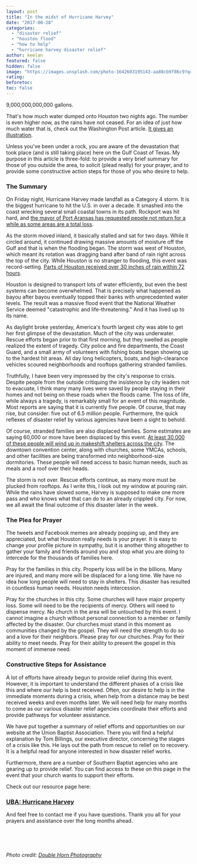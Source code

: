 ```yaml
---
layout: post
title: "In the midst of Hurricane Harvey"
date: "2017-08-28"
categories: 
  - "disaster relief"
  - "houston flood"
  - "how to help"
  - "hurricane harvey disaster relief"
author: keelan
featured: false
hidden: false
image: "https://images.unsplash.com/photo-1642603195143-aa88cb9f86c9?q=80&w=2074&auto=format&fit=crop&ixlib=rb-4.0.3&ixid=M3wxMjA3fDB8MHxwaG90by1wYWdlfHx8fGVufDB8fHx8fA%3D%3D"
rating:
beforetoc:
toc: false
---
```


9,000,000,000,000 gallons.

That's how much water dumped onto Houston two nights ago. The number is even higher now, as the rains have not ceased. For an idea of just how much water that is, check out the Washington Post article. [It gives an illustration](https://www.washingtonpost.com/news/capital-weather-gang/wp/2017/08/27/texas-flood-disaster-harvey-has-unloaded-9-trillion-tons-of-water/?utm_term=.510ed1c5675b).

Unless you've been under a rock, you are aware of the devastation that took place (and is still taking place) here on the Gulf Coast of Texas. My purpose in this article is three-fold: to provide a very brief summary for those of you outside the area, to solicit (plead really) for your prayer, and to provide some constructive action steps for those of you who desire to help.

### The Summary

On Friday night, Hurricane Harvey made landfall as a Category 4 storm. It is the biggest hurricane to hit the U.S. in over a decade. It smashed into the coast wrecking several small coastal towns in its path. Rockport was hit hard, and [the mayor of Port Aransas has requested people not return for a while as some areas are a total loss](http://www.kiiitv.com/weather/hurricane/port-aransas-trailer-park-a-100-percent-loss-search-and-rescue-underway/467644031).

As the storm moved inland, it basically stalled and sat for two days. While it circled around, it continued drawing massive amounts of moisture off the Gulf and that is when the flooding began. The storm was west of Houston, which meant its rotation was dragging band after band of rain right across the top of the city. While Houston is no stranger to flooding, this event was record-setting. [Parts of Houston received over 30 inches of rain within 72 hours](https://www.msn.com/en-us/news/us/more-than-30000-people-expected-in-shelters-as-extent-of-harvey%E2%80%99s-blow-comes-into-chilling-focus/ar-AAqOeP0).

Houston is designed to transport lots of water efficiently, but even the best systems can become overwhelmed. That is precisely what happened as bayou after bayou eventually topped their banks with unprecedented water levels. The result was a massive flood event that the National Weather Service deemed "catastrophic and life-threatening." And it has lived up to its name.

As daylight broke yesterday, America's fourth largest city was able to get her first glimpse of the devastation. Much of the city was underwater. Rescue efforts began prior to that first morning, but they swelled as people realized the extent of tragedy. City police and fire departments, the Coast Guard, and a small army of volunteers with fishing boats began showing up to the hardest hit areas. All day long helicopters, boats, and high-clearance vehicles scoured neighborhoods and rooftops gathering stranded families.

Truthfully, I have been very impressed by the city's response to crisis. Despite people from the outside critiquing the insistence by city leaders not to evacuate, I think many many lives were saved by people staying in their homes and not being on these roads when the floods came. The loss of life, while always a tragedy, is remarkably small for an event of this magnitude. Most reports are saying that it is currently five people. Of course, that may rise, but consider: five out of 6.5 million people. Furthermore, the quick reflexes of disaster relief by various agencies have been a sight to behold.

Of course, stranded families are also displaced families. Some estimates are saying 60,000 or more have been displaced by this event. [At least 30,000 of these people will wind up in makeshift shelters across the city](https://www.usatoday.com/story/news/nation/2017/08/28/heartbreak-texas-harvey-drive-30-000-shelters-fema-says/607224001/). The downtown convention center, along with churches, some YMCAs, schools, and other facilities are being transformed into neighborhood-size dormitories. These people will need access to basic human needs, such as meals and a roof over their heads.

The storm is not over. Rescue efforts continue, as many more must be plucked from rooftops. As I write this, I look out my window at pouring rain. While the rains have slowed some, Harvey is supposed to make one more pass and who knows what that can do to an already crippled city. For now, we all await the final outcome of this disaster later in the week.

### The Plea for Prayer

The tweets and Facebook memes are already popping up, and they are appreciated, but what Houston really needs is your prayer. It is easy to change your profile picture in sympathy, but it is another thing altogether to gather your family and friends around you and stop what you are doing to intercede for the thousands of families here.

Pray for the families in this city. Property loss will be in the billions. Many are injured, and many more will be displaced for a long time. We have no idea how long people will need to stay in shelters. This disaster has resulted in countless human needs. Houston needs intercession.

Pray for the churches in this city. Some churches will have major property loss. Some will need to be the recipients of mercy. Others will need to dispense mercy. No church in the area will be untouched by this event. I cannot imagine a church without personal connection to a member or family affected by the disaster. Our churches must stand in this moment as communities changed by the gospel. They will need the strength to do so and a love for their neighbors. Please pray for our churches. Pray for their ability to meet needs. Pray for their ability to present the gospel in this moment of immense need.

### Constructive Steps for Assistance

A lot of efforts have already begun to provide relief during this event. However, it is important to understand the different phases of a crisis like this and where our help is best received. Often, our desire to help is in the immediate moments during a crisis, when help from a distance may be best received weeks and even months later. We will need help for many months to come as our various disaster relief agencies coordinate their efforts and provide pathways for volunteer assistance.

We have put together a summary of relief efforts and opportunities on our website at the Union Baptist Association. There you will find a helpful explanation by Tom Billings, our executive director, concerning the stages of a crisis like this. He lays out the path from rescue to relief on to recovery. It is a helpful read for anyone interested in how disaster relief works.

Furthermore, there are a number of Southern Baptist agencies who are gearing up to provide relief. You can find access to these on this page in the event that your church wants to support their efforts.

Check out our resource page here:

### [**UBA: Hurricane Harvey**](http://ubahouston.org/disaster)

And feel free to contact me if you have questions. Thank you all for your prayers and assistance over the long months ahead.

 

 

_Photo credit: [Double Horn Photography](https://twitter.com/DoubleHornPhoto)_
